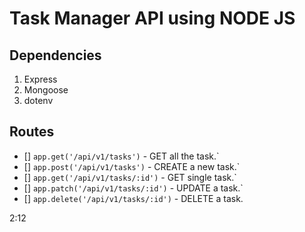 # Task Manager API using NODE JS

## Dependencies
1. Express 
2. Mongoose
3. dotenv
## Routes
- [] `app.get('/api/v1/tasks')` - GET all the task.`
- [] `app.post('/api/v1/tasks')` - CREATE a new task.`
- [] `app.get('/api/v1/tasks/:id')` - GET single task.`
- [] `app.patch('/api/v1/tasks/:id')` - UPDATE a task.`
- [] `app.delete('/api/v1/tasks/:id')` - DELETE a task.

2:12